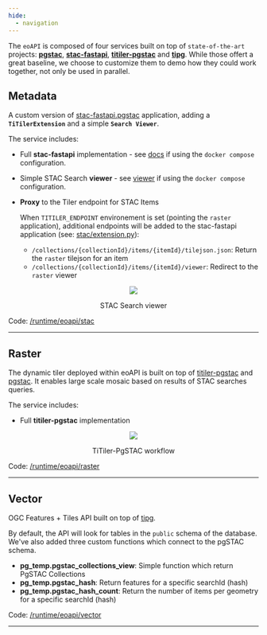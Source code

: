 ```yaml
---
hide:
  - navigation
---
```


The `eoAPI` is composed of four services built on top of `state-of-the-art` projects: [**pgstac**](https://github.com/stac-utils/pgstac), [**stac-fastapi**](https://github.com/stac-utils/stac-fastapi), [**titiler-pgstac**](https://github.com/stac-utils/titiler-pgstac) and [**tipg**](https://github.com/developmentseed/tipg). While those offert a great baseline, we choose to customize them to demo how they could work together, not only be used in parallel.

## Metadata

A custom version of [stac-fastapi.pgstac](https://github.com/stac-utils/stac-fastapi) application, adding a **`TiTilerExtension`** and a simple **`Search Viewer`**.

The service includes:

- Full **stac-fastapi** implementation - see [docs](http://localhost:8081/docs) if using the `docker compose` configuration.

- Simple STAC Search **viewer** - see [viewer](http://localhost:8081/index.html) if using the `docker compose` configuration.

- **Proxy** to the Tiler endpoint for STAC Items

  When `TITILER_ENDPOINT` environement is set (pointing the `raster` application), additional endpoints will be added to the stac-fastapi application (see: [stac/extension.py](https://github.com/developmentseed/eoAPI/blob/main/src/eoapi/stac/eoapi/stac/extension.py)):

  - `/collections/{collectionId}/items/{itemId}/tilejson.json`: Return the `raster` tilejson for an item
  - `/collections/{collectionId}/items/{itemId}/viewer`: Redirect to the `raster` viewer

<p align="center">
  <img src="https://user-images.githubusercontent.com/10407788/146790933-e439893c-ef2e-4d78-a372-f2f18694836c.png"/>
  <p align="center">STAC Search viewer</p>
</p>

Code: [/runtime/eoapi/stac](https://github.com/developmentseed/eoAPI/tree/main/runtime/eoapi/stac)

---

## Raster

The dynamic tiler deployed within eoAPI is built on top of [titiler-pgstac](https://github.com/stac-utils/titiler-pgstac) and [pgstac](https://github.com/stac-utils/pgstac). It enables large scale mosaic based on results of STAC searches queries.

The service includes:

- Full **titiler-pgstac** implementation

<p align="center">
  <img src="https://user-images.githubusercontent.com/10407788/129632282-f71e9f45-264c-4882-af28-7062c4e56f25.png"/>
  <p align="center">TiTiler-PgSTAC workflow</p>
</p>

Code: [/runtime/eoapi/raster](https://github.com/developmentseed/eoAPI/tree/main/runtime/eoapi/raster)

---

## Vector

OGC Features + Tiles API built on top of [tipg](https://github.com/developmentseed/tipg).

By default, the API will look for tables in the `public` schema of the database. We've also added three custom functions which connect to the pgSTAC schema.

- **pg_temp.pgstac_collections_view**: Simple function which return PgSTAC Collections
- **pg_temp.pgstac_hash**: Return features for a specific searchId (hash)
- **pg_temp.pgstac_hash_count**: Return the number of items per geometry for a specific searchId (hash)

Code: [/runtime/eoapi/vector](https://github.com/developmentseed/eoAPI/tree/main/runtime/eoapi/vector)

---
